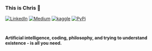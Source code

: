 ### This is Chris 🤗

[![LinkedIn](https://img.shields.io/badge/-chrismlemke-blue?style=flat&logo=Linkedin&logoColor=white&link=https://www.linkedin.com/in/chrismlemke/)](https://www.linkedin.com/in/chrismlemke)
[![Medium](https://img.shields.io/badge/-chrislemke-black?style=flat&logo=Medium&logoColor=white&link=https://medium.com/@chrislemke)](https://medium.com/@chrislemke)
[![kaggle](https://img.shields.io/badge/-christopherlemke-white?style=flat&logo=Kaggle&logoColor=black&link=https://www.kaggle.com/christopherlemke)](https://www.kaggle.com/christopherlemke)
[![PyPi](https://img.shields.io/badge/-chrislemke-white?style=flat&logo=PyPi&logoColor=yellow&link=https://pypi.org/user/chrislemke/)](https://pypi.org/user/chrislemke/)

<br>

<b>Artificial intelligence, coding, philosophy, and trying to understand existence - is all you need.</b>

